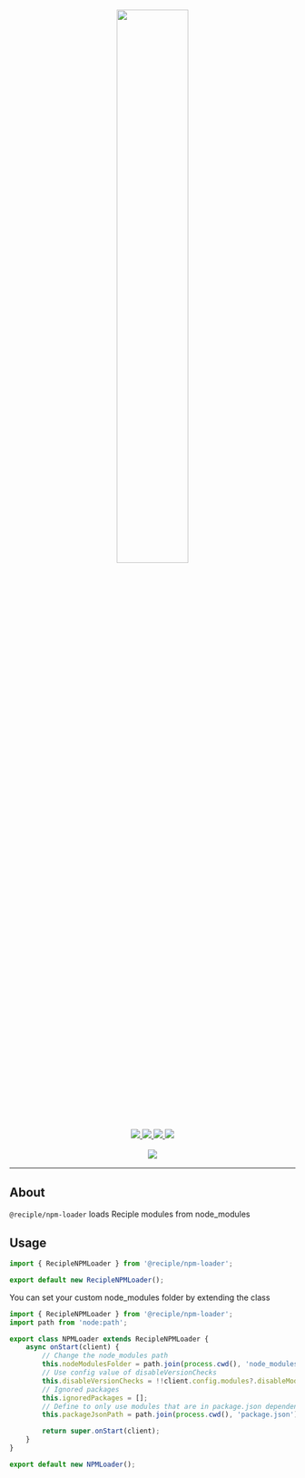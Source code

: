 <h1 align="center">
    <img src="https://i.imgur.com/DWM0tJL.png" width="50%">
    <br>
</h1>

<h3 align="center">
    <a href="https://discord.gg/kajdev-1032785824686817291">
        <img src="https://img.shields.io/discord/1032785824686817291?color=5865F2&logo=discord&logoColor=white">
    </a>
    <a href="https://npmjs.org/package/@reciple/npm-loader">
        <img src="https://img.shields.io/npm/v/%40reciple/npm-loader?label=npm">
    </a>
    <a href="https://github.com/thenorthsolution/Reciple/tree/main/packages/npm-loader">
        <img src="https://img.shields.io/npm/dt/%40reciple/npm-loader?maxAge=3600">
    </a>
    <a href="https://www.codefactor.io/repository/github/falloutstudios/reciple/overview/main">
        <img src="https://www.codefactor.io/repository/github/falloutstudios/reciple/badge/main">
    </a>
    <br>
    <div style="padding-top: 1rem">
        <a href="https://discord.gg/kajdev-1032785824686817291">
            <img src="https://discord.com/api/guilds/1032785824686817291/embed.png?style=banner2">
        </a>
    </div>
</h3>

---

## About

`@reciple/npm-loader` loads Reciple modules from node_modules

## Usage

```js
import { RecipleNPMLoader } from '@reciple/npm-loader';

export default new RecipleNPMLoader();
```

You can set your custom node_modules folder by extending the class
```js
import { RecipleNPMLoader } from '@reciple/npm-loader';
import path from 'node:path';

export class NPMLoader extends RecipleNPMLoader {
    async onStart(client) {
        // Change the node_modules path
        this.nodeModulesFolder = path.join(process.cwd(), 'node_modules');
        // Use config value of disableVersionChecks
        this.disableVersionChecks = !!client.config.modules?.disableModuleVersionCheck;
        // Ignored packages
        this.ignoredPackages = [];
        // Define to only use modules that are in package.json dependencies and dev dependencies
        this.packageJsonPath = path.join(process.cwd(), 'package.json');

        return super.onStart(client);
    }
}

export default new NPMLoader();
```
